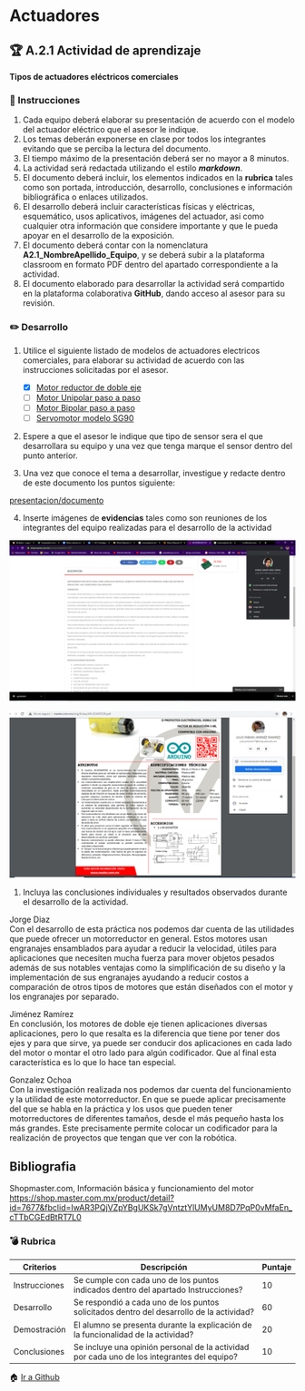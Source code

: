 # Actuadores

## :trophy: A.2.1 Actividad de aprendizaje

**Tipos de actuadores eléctricos comerciales**

### :blue_book: Instrucciones

1. Cada equipo deberá elaborar su presentación de acuerdo con el modelo del actuador eléctrico que el asesor le indique.
2. Los temas deberán exponerse en clase por todos los integrantes evitando que se perciba la lectura del documento.
3. El tiempo máximo de la presentación deberá ser no mayor a 8 minutos.
4. La actividad será redactada utilizando el estilo ***markdown***.
5. El documento deberá incluir, los elementos indicados en la **rubrica** tales como son portada, introducción, desarrollo, conclusiones e información bibliográfica o enlaces utilizados.
6. El desarrollo deberá incluir características físicas y eléctricas, esquemático, usos aplicativos,  imágenes del actuador, asi como cualquier otra información que considere importante y que le pueda apoyar en el desarrollo de la exposición.
7. El documento deberá contar con la nomenclatura **A2.1_NombreApellido_Equipo**, y se deberá subir a la plataforma classroom en formato PDF dentro del apartado correspondiente a la actividad.
8. El documento elaborado para desarrollar la actividad será compartido en la plataforma colaborativa **GitHub**, dando acceso al asesor para su revisión.

### :pencil2: Desarrollo

1. Utilice el siguiente listado de modelos de actuadores electricos comerciales, para elaborar su actividad de acuerdo con las instrucciones solicitadas por el asesor.

   - [x] [Motor reductor de doble eje](https://articulo.mercadolibre.com.mx/MLM-651722486-motor-reductor-de-doble-eje-recto-3-vcc-mot-120-_JM?quantity=1#position=3&type=item&tracking_id=36396cb4-7b75-41a3-97e3-a0c6af6709c3) 
   - [ ] [Motor Unipolar paso a paso](https://articulo.mercadolibre.com.mx/MLM-587352935-motor-a-pasos-pm55l-048-unipolar-75-por-paso-con-cables-_JM?quantity=1#position=3&type=item&tracking_id=1a7ba1b9-b483-4d15-889f-2b970c4779c2) 
   - [ ] [Motor Bipolar paso a paso](https://articulo.mercadolibre.com.mx/MLM-783827003-motores-a-pasos-nema-23-bipolar-13kg-minebea-japones-arduino-_JM?quantity=1#position=2&type=item&tracking_id=f05c36d1-e3e0-4d19-b76e-8bbd132124fd) 
   - [ ] [Servomotor modelo SG90](https://articulo.mercadolibre.com.mx/MLM-618694358-micro-servomotor-sg90-robotica-arduino-16-kg-servo-motor-_JM?quantity=1&variation=23651072471#position=1&type=item&tracking_id=4b156b79-3721-4fc1-9ef0-4f378d92e1ef)

2. Espere a que el asesor le indique que tipo de sensor sera el que desarrollara su equipo y una vez que tenga marque el sensor dentro del punto anterior.
3. Una vez que conoce el tema a desarrollar, investigue y redacte dentro de este documento los puntos siguiente:

[presentacion/documento](https://github.com/JDavidDiaz/Sistemas-Programables/blob/master/Docs/A2.1_TheChallengers.pdf)

4. Inserte imágenes de **evidencias** tales como son reuniones  de los integrantes del equipo realizadas para el desarrollo de la actividad

![imagen](../Imgs/A2.1_Evidencia_JorgeDiaz%20(1).png)

![imagen](../Imgs/A2.1_evidenciaJulio.png)


1. Incluya las conclusiones individuales y resultados observados durante el desarrollo de la actividad.

Jorge Diaz  
Con el desarrollo de esta práctica nos podemos dar cuenta de las utilidades que puede ofrecer un motorreductor en general. Estos motores usan engranajes ensamblados para ayudar a reducir la velocidad, útiles para aplicaciones que necesiten mucha fuerza para mover objetos pesados además de sus notables ventajas como la simplificación de su diseño y la implementación de sus engranajes ayudando a reducir costos a comparación de otros tipos de motores que están diseñados con el motor y los engranajes por separado.

Jiménez Ramírez   
En conclusión, los motores de doble eje tienen aplicaciones diversas aplicaciones, pero lo que resalta es la diferencia que tiene por tener dos ejes y para que sirve, ya puede ser conducir dos aplicaciones en cada lado del motor o montar el otro lado para algún codificador. Que al final esta característica es lo que lo hace tan especial.

Gonzalez Ochoa  
Con la investigación realizada nos podemos dar cuenta del funcionamiento y la utilidad de este motorreductor. En que se puede aplicar precisamente del que se habla en la práctica y los usos que pueden tener motorreductores de diferentes tamaños, desde el más pequeño hasta los más grandes. Este precisamente permite colocar un codificador para la realización de proyectos que tengan que ver con la robótica.

## Bibliografia


Shopmaster.com, Información básica y funcionamiento del motor   
https://shop.master.com.mx/product/detail?id=7677&fbclid=IwAR3PQjVZpYBgUKSk7gVntztYlUMyUM8D7PqP0vMfaEn_cTTbCGEdBtRT7L0


### :bomb: Rubrica

| Criterios     | Descripción                                                                                  | Puntaje |
| ------------- | -------------------------------------------------------------------------------------------- | ------- |
| Instrucciones | Se cumple con cada uno de los puntos indicados dentro del apartado Instrucciones?            | 10      |  | 5 |
| Desarrollo    | Se respondió a cada uno de los puntos solicitados dentro del desarrollo de la actividad?     | 60      |
| Demostración  | El alumno se presenta durante la explicación de la funcionalidad de la actividad?            | 20      |
| Conclusiones  | Se incluye una opinión personal de la actividad  por cada uno de los integrantes del equipo? | 10      |


:house: [Ir a Github](https://github.com/JDavidDiaz/Sistemas-Programables)